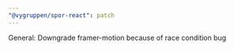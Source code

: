 ```yaml
---
"@vygruppen/spor-react": patch
---
```


General: Downgrade framer-motion because of race condition bug
